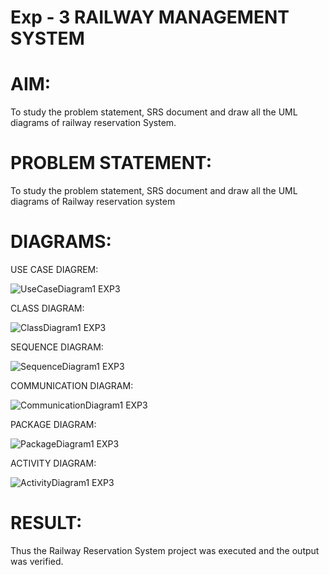 # Exp - 3 RAILWAY MANAGEMENT SYSTEM

# AIM:
To study the problem statement, SRS document and draw all the UML diagrams of railway reservation
System.

# PROBLEM STATEMENT:
To study the problem statement, SRS document and draw all the UML diagrams of Railway reservation system

# DIAGRAMS:
USE CASE DIAGREM:

![UseCaseDiagram1 EXP3](https://github.com/user-attachments/assets/f196382f-a136-442f-9656-6aacec570833)

CLASS DIAGRAM:

![ClassDiagram1 EXP3](https://github.com/user-attachments/assets/39e795a2-6057-4eff-b623-fc9f002fa9eb)

SEQUENCE DIAGRAM:

![SequenceDiagram1 EXP3](https://github.com/user-attachments/assets/dfef4dad-1519-4920-8f4c-193d631136d1)

COMMUNICATION DIAGRAM:

![CommunicationDiagram1 EXP3](https://github.com/user-attachments/assets/1e633dc1-5682-468b-b1fe-538535913f49)

PACKAGE DIAGRAM:

![PackageDiagram1 EXP3](https://github.com/user-attachments/assets/afa8b594-4e72-4d33-a22e-8bfd56b243d4)

ACTIVITY DIAGRAM:

![ActivityDiagram1 EXP3](https://github.com/user-attachments/assets/7022eebc-25ed-4b93-8d15-3c49c2f1a8d1)


# RESULT:
Thus the Railway Reservation System project was executed and the output was verified.
